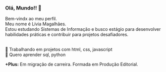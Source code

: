 ### Olá, Mundo!! 🖖
Bem-vindx ao meu perfil.
<br>Meu nome é Lívia Magalhães.
<br>Estou estudando Sistemas de Informação e busco estágio para desenvolver habilidades práticas e contribuir para projetos desafiadores. 
<p>
<br>🔭 Trabalhando em projetos com html, css, javascript
<br>🌱 Quero aprender sql, python
</p>
<p>
<strong>+Plus:</strong>
Em migração de carreira. 
Formada em Produção Editorial.
</p>

